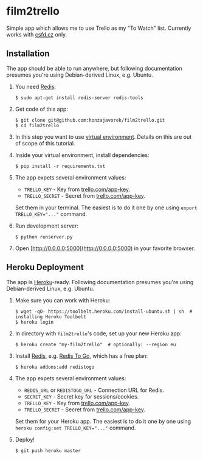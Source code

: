# film2trello

Simple app which allows me to use Trello as my "To Watch" list. Currently works with [csfd.cz](http://csfd.cz) only.

## Installation

The app should be able to run anywhere, but following documentation presumes you're using Debian-derived Linux, e.g. Ubuntu.

1.  You need [Redis](http://redis.io/):

    ```shell
    $ sudo apt-get install redis-server redis-tools
    ```

2.  Get code of this app:

    ```shell
    $ git clone git@github.com:honzajavorek/film2trello.git
    $ cd film2trello
    ```

3.  In this step you want to use [virtual environment](http://docs.python-guide.org/en/latest/dev/virtualenvs/). Details on this are out of scope of this tutorial.
4.  Inside your virtual environment, install dependencies:

    ```shell
    $ pip install -r requirements.txt
    ```

5.  The app expets several environment values:

    - `TRELLO_KEY` - Key from [trello.com/app-key](https://trello.com/app-key).
    - `TRELLO_SECRET` - Secret from [trello.com/app-key](https://trello.com/app-key).

    Set them in your terminal. The easiest is to do it one by one using `export TRELLO_KEY="..."` command.

6.  Run development server:

    ```shell
    $ python runserver.py
    ```

7.  Open [http://0.0.0.0:5000](http://0.0.0.0:5000) in your favorite browser.

## Heroku Deployment

The app is [Heroku](https://heroku.com/)-ready. Following documentation presumes you're using Debian-derived Linux, e.g. Ubuntu.

1.  Make sure you can work with Heroku:

    ```shell
    $ wget -qO- https://toolbelt.heroku.com/install-ubuntu.sh | sh  # installing Heroku Toolbelt
    $ heroku login
    ```

2.  In directory with `film2trello`'s code, set up your new Heroku app:

    ```shell
    $ heroku create "my-film2trello"  # optionally: --region eu
    ```

3.  Install [Redis](http://redis.io/), e.g. [Redis To Go](https://addons.heroku.com/redistogo), which has a free plan:

    ```shell
    $ heroku addons:add redistogo
    ```

4.  The app expets several environment values:

    - `REDIS_URL` or `REDISTOGO_URL` - Connection URL for Redis.
    - `SECRET_KEY` - Secret key for sessions/cookies.
    - `TRELLO_KEY` - Key from [trello.com/app-key](https://trello.com/app-key).
    - `TRELLO_SECRET` - Secret from [trello.com/app-key](https://trello.com/app-key).

    Set them for your Heroku app. The easiest is to do it one by one using `heroku config:set TRELLO_KEY="..."` command.

3.  Deploy!

    ```shell
    $ git push heroku master
    ```
